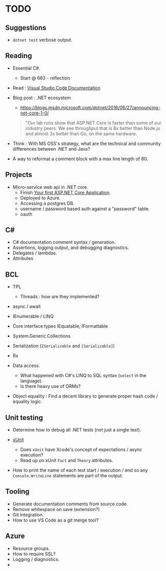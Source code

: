 # TODO

## Suggestions

* `dotnet test` verbose output.

## Reading

* Essential C#.
    * Start @ 683 - reflection

* Read : [Visual Studio Code Documentation](https://code.visualstudio.com/Docs)
* Blog post : .NET ecosystem
    * https://blogs.msdn.microsoft.com/dotnet/2016/06/27/announcing-net-core-1-0/
    > "Our lab runs show that ASP.NET Core is faster than some of our industry peers. We see throughput that is 8x better than Node.js and almost 3x better than Go, on the same hardware.
* Think : With MS OSS's strategy, what are the technical and community differences between .NET and Java?
* A way to reformat a comment block with a max line length of 80.

## Projects

* Micro-service web api in .NET core.
    * Finish [Your first ASP.NET Core Application](https://docs.asp.net/en/latest/tutorials/your-first-mac-aspnet.html).
    * Deployed to Azure.
    * Accessing a postgres DB.
    * username / password based auth against a "password" table.
    * oauth

## C#

* C# documentation comment syntax / generation.
* Assertions, logging output, and debugging diagnostics.
* Delegates / lambdas.
* Attributes

## BCL

* TPL
    * Threads : how are they implemented?
* async / await
* IEnumerable / LINQ
* Core interface types IEquatable, IFormattable
* System.Generic.Collections
* Serialization (`ISerializable` and `[Serializable]`)
* Rx
* Data access.
    * What happened with C#'s LINQ to SQL syntax (`select` in the language).
    * Is there heavy use of ORMs?

* Object equality : Find a decent library to generate proper hash code / equality logic.

## Unit testing

* Determine how to debug all .NET tests (not just a single test).
* [xUnit](https://xunit.github.io/)
    * Does `xUnit` have Xcode's concept of expectations / async execution?
    * Read up on xUnit `Fact` and `Theory` attributes.

* How to print the name of each test start / execution / end so any `Console.WriteLine` statements are part of the output.

## Tooling

* Generate documentation comments from source code.
* Remove whitespace on save (extension?)
* Git integration.
* How to use VS Code as a git merge tool?

## Azure

* Resource groups.
* How to require SSL?
* Logging / diagnostics.
*

